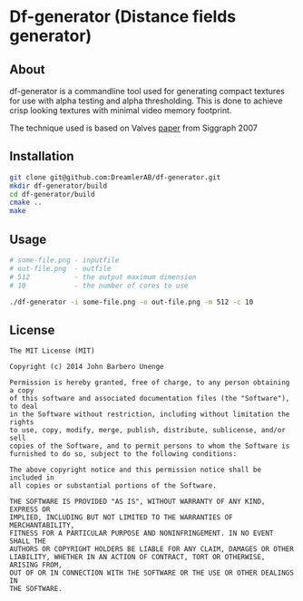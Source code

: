 # Df-generator (Distance fields generator)

## About

df-generator is a commandline tool used for generating compact textures for 
use with alpha testing and alpha thresholding. This is done to achieve crisp 
looking textures with minimal video memory footprint.

The technique used is based on Valves [paper](http://www.valvesoftware.com/publications/2007/SIGGRAPH2007_AlphaTestedMagnification.pdf) 
from Siggraph 2007

## Installation

```bash
git clone git@github.com:DreamlerAB/df-generator.git
mkdir df-generator/build
cd df-generator/build
cmake ..
make
```

## Usage

```bash
# some-file.png - inputfile
# out-file.png	- outfile
# 512			- the output maximum dimension
# 10			- the number of cores to use

./df-generator -i some-file.png -o out-file.png -m 512 -c 10
```

## License

    The MIT License (MIT)

    Copyright (c) 2014 John Barbero Unenge

    Permission is hereby granted, free of charge, to any person obtaining a copy
    of this software and associated documentation files (the "Software"), to deal
    in the Software without restriction, including without limitation the rights
    to use, copy, modify, merge, publish, distribute, sublicense, and/or sell
    copies of the Software, and to permit persons to whom the Software is
    furnished to do so, subject to the following conditions:

    The above copyright notice and this permission notice shall be included in
    all copies or substantial portions of the Software.

    THE SOFTWARE IS PROVIDED "AS IS", WITHOUT WARRANTY OF ANY KIND, EXPRESS OR
    IMPLIED, INCLUDING BUT NOT LIMITED TO THE WARRANTIES OF MERCHANTABILITY,
    FITNESS FOR A PARTICULAR PURPOSE AND NONINFRINGEMENT. IN NO EVENT SHALL THE
    AUTHORS OR COPYRIGHT HOLDERS BE LIABLE FOR ANY CLAIM, DAMAGES OR OTHER
    LIABILITY, WHETHER IN AN ACTION OF CONTRACT, TORT OR OTHERWISE, ARISING FROM,
    OUT OF OR IN CONNECTION WITH THE SOFTWARE OR THE USE OR OTHER DEALINGS IN
    THE SOFTWARE.
